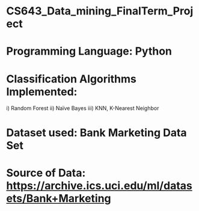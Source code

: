 # CS643_Data_mining_FinalTerm_Project
# Programming Language: Python
# Classification Algorithms Implemented:
i) Random Forest
ii) Naïve Bayes
iii) KNN, K-Nearest Neighbor
# Dataset used: Bank Marketing Data Set
# Source of Data: https://archive.ics.uci.edu/ml/datasets/Bank+Marketing
